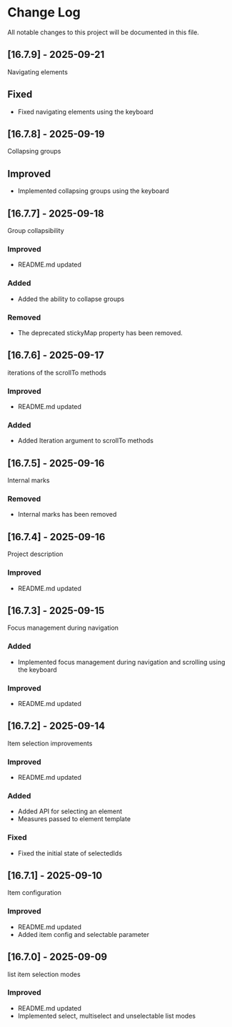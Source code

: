 # Change Log
All notable changes to this project will be documented in this file.

## [16.7.9] - 2025-09-21

Navigating elements

## Fixed

- Fixed navigating elements using the keyboard

## [16.7.8] - 2025-09-19

Collapsing groups

## Improved

- Implemented collapsing groups using the keyboard

## [16.7.7] - 2025-09-18

Group collapsibility
  
### Improved 

- README.md updated

### Added

- Added the ability to collapse groups

### Removed

- The deprecated stickyMap property has been removed.

## [16.7.6] - 2025-09-17

iterations of the scrollTo methods
  
### Improved 

- README.md updated

### Added

- Added Iteration argument to scrollTo methods

## [16.7.5] - 2025-09-16

Internal marks
  
### Removed 

- Internal marks has been removed

## [16.7.4] - 2025-09-16

Project description
  
### Improved 

- README.md updated

## [16.7.3] - 2025-09-15

Focus management during navigation
  
### Added 

- Implemented focus management during navigation and scrolling using the keyboard
  
### Improved 

- README.md updated

## [16.7.2] - 2025-09-14

Item selection improvements
  
### Improved 

- README.md updated
  
### Added 

- Added API for selecting an element
- Measures passed to element template
  
### Fixed

- Fixed the initial state of selectedIds

## [16.7.1] - 2025-09-10

Item configuration

### Improved 

- README.md updated
- Added item config and selectable parameter

## [16.7.0] - 2025-09-09

list item selection modes

### Improved 

- README.md updated
- Implemented select, multiselect and unselectable list modes
